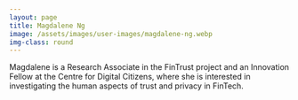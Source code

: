 ```yaml
---
layout: page
title: Magdalene Ng
image: /assets/images/user-images/magdalene-ng.webp
img-class: round
---
```

Magdalene is a Research Associate in the FinTrust project and an Innovation Fellow at the Centre for Digital Citizens, where she is interested in investigating the human aspects of trust and privacy in FinTech.